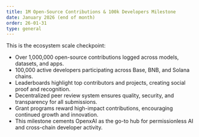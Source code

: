 ```yaml
---
title: 1M Open-Source Contributions & 100k Developers Milestone
date: January 2026 (end of month)
order: 26-01-31
type: general
---
```


This is the ecosystem scale checkpoint:

- Over 1,000,000 open-source contributions logged across models, datasets, and apps.
- 100,000 active developers participating across Base, BNB, and Solana chains.
- Leaderboards highlight top contributors and projects, creating social proof and recognition.
- Decentralized peer review system ensures quality, security, and transparency for all submissions.
- Grant programs reward high-impact contributions, encouraging continued growth and innovation.
- This milestone cements OpenxAI as the go-to hub for permissionless AI and cross-chain developer activity.
